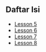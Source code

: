 Daftar Isi
----------

- [Lesson 5](/laporan-final/uji-coba-mutillidae/lesson-5.md)
- [Lesson 6](/laporan-final/uji-coba-mutillidae/lesson-6.md)
- [Lesson 7](/laporan-final/uji-coba-mutillidae/lesson-7.md)
- [Lesson 8](/laporan-final/uji-coba-mutillidae/lesson-8.md)

